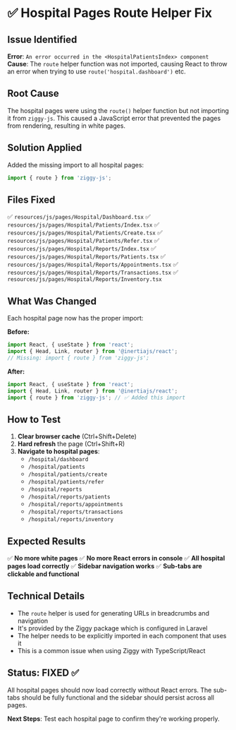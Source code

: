 # ✅ Hospital Pages Route Helper Fix

## Issue Identified
**Error**: `An error occurred in the <HospitalPatientsIndex> component`
**Cause**: The `route` helper function was not imported, causing React to throw an error when trying to use `route('hospital.dashboard')` etc.

## Root Cause
The hospital pages were using the `route()` helper function but not importing it from `ziggy-js`. This caused a JavaScript error that prevented the pages from rendering, resulting in white pages.

## Solution Applied
Added the missing import to all hospital pages:

```typescript
import { route } from 'ziggy-js';
```

## Files Fixed
✅ `resources/js/pages/Hospital/Dashboard.tsx`
✅ `resources/js/pages/Hospital/Patients/Index.tsx`
✅ `resources/js/pages/Hospital/Patients/Create.tsx`
✅ `resources/js/pages/Hospital/Patients/Refer.tsx`
✅ `resources/js/pages/Hospital/Reports/Index.tsx`
✅ `resources/js/pages/Hospital/Reports/Patients.tsx`
✅ `resources/js/pages/Hospital/Reports/Appointments.tsx`
✅ `resources/js/pages/Hospital/Reports/Transactions.tsx`
✅ `resources/js/pages/Hospital/Reports/Inventory.tsx`

## What Was Changed
Each hospital page now has the proper import:

**Before:**
```typescript
import React, { useState } from 'react';
import { Head, Link, router } from '@inertiajs/react';
// Missing: import { route } from 'ziggy-js';
```

**After:**
```typescript
import React, { useState } from 'react';
import { Head, Link, router } from '@inertiajs/react';
import { route } from 'ziggy-js'; // ✅ Added this import
```

## How to Test
1. **Clear browser cache** (Ctrl+Shift+Delete)
2. **Hard refresh** the page (Ctrl+Shift+R)
3. **Navigate to hospital pages**:
   - `/hospital/dashboard`
   - `/hospital/patients`
   - `/hospital/patients/create`
   - `/hospital/patients/refer`
   - `/hospital/reports`
   - `/hospital/reports/patients`
   - `/hospital/reports/appointments`
   - `/hospital/reports/transactions`
   - `/hospital/reports/inventory`

## Expected Results
✅ **No more white pages**
✅ **No more React errors in console**
✅ **All hospital pages load correctly**
✅ **Sidebar navigation works**
✅ **Sub-tabs are clickable and functional**

## Technical Details
- The `route` helper is used for generating URLs in breadcrumbs and navigation
- It's provided by the Ziggy package which is configured in Laravel
- The helper needs to be explicitly imported in each component that uses it
- This is a common issue when using Ziggy with TypeScript/React

## Status: FIXED ✅

All hospital pages should now load correctly without React errors. The sub-tabs should be fully functional and the sidebar should persist across all pages.

**Next Steps**: Test each hospital page to confirm they're working properly.
